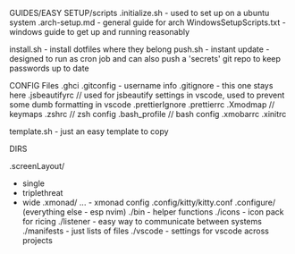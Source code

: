 

GUIDES/EASY SETUP/scripts
.initialize.sh - used to set up on a ubuntu system
.arch-setup.md - general guide for arch
WindowsSetupScripts.txt -windows guide to get up and running reasonably

install.sh - install dotfiles where they belong
push.sh - instant update - designed to run as cron job and can also push a 'secrets' git repo to keep passwords up to date

CONFIG Files
.ghci
.gitconfig - username info
.gitignore - this one stays here
.jsbeautifyrc // used for jsbeautify settings in vscode, used to prevent some dumb formatting in vscode
.prettierIgnore
.prettierrc
.Xmodmap // keymaps
.zshrc // zsh config
.bash_profile // bash config
.xmobarrc
.xinitrc

template.sh - just an easy template to copy


DIRS

.screenLayout/ 
- single 
- triplethreat 
- wide
.xmonad/ ... - xmonad config
.config/kitty/kitty.conf
.configure/ (everything else - esp nvim)
./bin - helper functions
./icons - icon pack for ricing
./listener - easy way to communicate between systems
./manifests - just lists of files
./vscode - settings for vscode across projects

